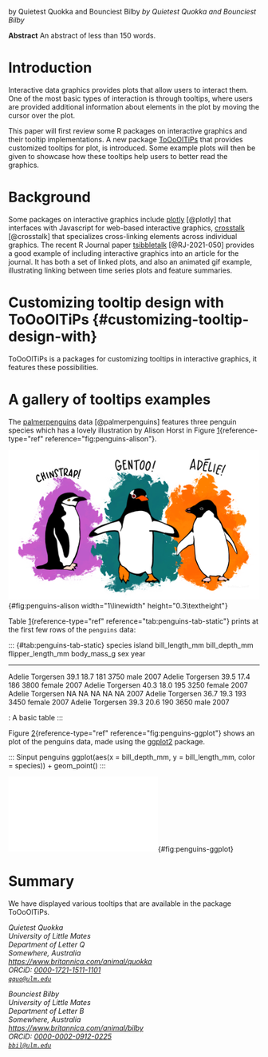 by Quietest Quokka and Bounciest Bilby *by Quietest Quokka and Bounciest
Bilby*

**Abstract** An abstract of less than 150 words.

# Introduction

Interactive data graphics provides plots that allow users to interact
them. One of the most basic types of interaction is through tooltips,
where users are provided additional information about elements in the
plot by moving the cursor over the plot.

This paper will first review some R packages on interactive graphics and
their tooltip implementations. A new package
[ToOoOlTiPs](https://CRAN.R-project.org/package=ToOoOlTiPs) that
provides customized tooltips for plot, is introduced. Some example plots
will then be given to showcase how these tooltips help users to better
read the graphics.

# Background

Some packages on interactive graphics include
[plotly](https://CRAN.R-project.org/package=plotly) [@plotly] that
interfaces with Javascript for web-based interactive graphics,
[crosstalk](https://CRAN.R-project.org/package=crosstalk) [@crosstalk]
that specializes cross-linking elements across individual graphics. The
recent R Journal paper
[tsibbletalk](https://CRAN.R-project.org/package=tsibbletalk)
[@RJ-2021-050] provides a good example of including interactive graphics
into an article for the journal. It has both a set of linked plots, and
also an animated gif example, illustrating linking between time series
plots and feature summaries.

# Customizing tooltip design with ToOoOlTiPs {#customizing-tooltip-design-with}

ToOoOlTiPs is a packages for customizing tooltips in interactive
graphics, it features these possibilities.

# A gallery of tooltips examples

The [palmerpenguins](https://CRAN.R-project.org/package=palmerpenguins)
data [@palmerpenguins] features three penguin species which has a lovely
illustration by Alison Horst in Figure
[1](#fig:penguins-alison){reference-type="ref"
reference="fig:penguins-alison"}.

![Artwork by \_horst](penguins.png){#fig:penguins-alison
width="1\\linewidth" height="0.3\\textheight"}

Table [1](#tab:penguins-tab-static){reference-type="ref"
reference="tab:penguins-tab-static"} prints at the first few rows of the
`penguins` data:

::: {#tab:penguins-tab-static}
  species   island        bill_length_mm   bill_depth_mm   flipper_length_mm   body_mass_g sex        year
  --------- ----------- ---------------- --------------- ------------------- ------------- -------- ------
  Adelie    Torgersen               39.1            18.7                 181          3750 male       2007
  Adelie    Torgersen               39.5            17.4                 186          3800 female     2007
  Adelie    Torgersen               40.3            18.0                 195          3250 female     2007
  Adelie    Torgersen                 NA              NA                  NA            NA NA         2007
  Adelie    Torgersen               36.7            19.3                 193          3450 female     2007
  Adelie    Torgersen               39.3            20.6                 190          3650 male       2007

  : A basic table
:::

Figure [2](#fig:penguins-ggplot){reference-type="ref"
reference="fig:penguins-ggplot"} shows an plot of the penguins data,
made using the [ggplot2](https://CRAN.R-project.org/package=ggplot2)
package.

::: Sinput
penguins ggplot(aes(x = bill_depth_mm, y = bill_length_mm, color =
species)) + geom_point()
:::

![A basic non-interactive plot made with the ggplot2 package on palmer
penguin data. Three species of penguins are plotted with bill depth on
the x-axis and bill length on the y-axis. Visit the online article to
access the interactive version made with the plotly
package.](quokka-bilby_files/figure-latex/penguins-ggplot-1.pdf){#fig:penguins-ggplot}

# Summary

We have displayed various tooltips that are available in the package
ToOoOlTiPs.

*Quietest Quokka\
University of Little Mates\
Department of Letter Q\
Somewhere, Australia\
<https://www.britannica.com/animal/quokka>\
*ORCiD: [0000-1721-1511-1101](https://orcid.org/0000-1721-1511-1101)*\
[`qquo@ulm.edu`](mailto:qquo@ulm.edu)*

*Bounciest Bilby\
University of Little Mates\
Department of Letter B\
Somewhere, Australia\
<https://www.britannica.com/animal/bilby>\
*ORCiD: [0000-0002-0912-0225](https://orcid.org/0000-0002-0912-0225)*\
[`bbil@ulm.edu`](mailto:bbil@ulm.edu)*
